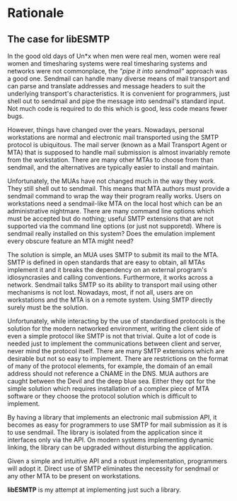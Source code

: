 # Rationale

## The case for libESMTP

In the good old days of Un\*x when men were real men, women were real women and
timesharing systems were real timesharing systems and networks were not
commonplace, the *"pipe it into sendmail"* approach was a good one.  Sendmail
can handle many diverse means of mail transport and can parse and translate
addresses and message headers to suit the underlying transport's
characteristics.  It is convenient for programmers, just shell out to
sendmail and pipe the message into sendmail's standard input.  Not much
code is required to do this which is good, less code means fewer bugs.

However, things have changed over the years.  Nowadays, personal workstations
are normal and electronic mail transported using the SMTP protocol is
ubiquitous.  The mail server (known as a Mail Transport Agent or MTA) that is
supposed to handle mail submission is almost invariably remote from the
workstation. There are many other MTAs to choose from than sendmail, and the
alternatives are typically easier to install and maintain.

Unfortunately, the MUAs have not changed much in the way they work.  They still
shell out to sendmail.  This means that MTA authors must provide a sendmail
command to wrap the way their program really works.  Users on workstations need
a sendmail-like MTA on the local host which can be an administrative
nightmare.  There are many command line options which must be accepted but do
nothing; useful SMTP extensions that are not supported via the command line
options (or just not supporetd). Where is sendmail really installed on this
system?  Does the emulation implement every obscure feature an MTA might need?

The solution is simple, an MUA uses SMTP to submit its mail to the MTA.  SMTP
is defined in open standards that are easy to obtain, all MTAs implement it and
it breaks the dependency on an external program's idiosyncrasies and calling
conventions.  Furthermore, it works across a network.  Sendmail talks SMTP so
its ability to transport mail using other mechanisms is not lost.  Nowadays,
most, if not all, users are on workstations and the MTA is on a remote system.
Using SMTP directly surely must be the solution.

Unfortunately, while interacting by the use of standardised protocols is the
solution for the modern networked environment, writing the client side of even
a simple protocol like SMTP is not that trivial.  Quite a lot of code is needed
just to implement the communications between client and server, never mind the
protocol itself.  There are many SMTP extensions which are desirable but not so
easy to implement.  There are restrictions on the format of many of the
protocol elements, for example, the domain of an email address should not
reference a CNAME in the DNS.  MUA authors are caught between the Devil and the
deep blue sea.  Either they opt for the simple solution which requires
installation of a complex piece of MTA software or they choose the protocol
solution which is difficult to implement.

By having a library that implements an electronic mail submission API, it
becomes as easy for programmers to use SMTP for mail submission as it is to use
sendmail.  The library is isolated from the application since it interfaces
only via the API.  On modern systems implementing dynamic linking, the library
can be upgraded without disturbing the application.

Given a simple and intuitive API  and a robust implementation, programmers will
adopt it.  Direct use of SMTP eliminates the necessity for sendmail or any
other MTA to be present on workstations.

**libESMTP** is my attempt at implementing just such a library.

